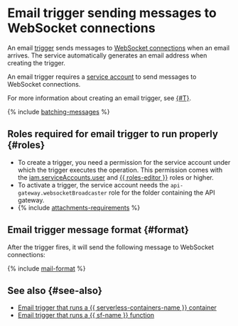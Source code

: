# Email trigger sending messages to WebSocket connections

An email [trigger](../trigger/) sends messages to [WebSocket connections](../extensions/websocket.md) when an email arrives. The service automatically generates an email address when creating the trigger.

An email trigger requires a [service account](../../../iam/concepts/users/service-accounts.md) to send messages to WebSocket connections.

For more information about creating an email trigger, see [{#T}](../../operations/trigger/mail-trigger-create.md).

{% include [batching-messages](../../../_includes/api-gateway/batching-messages.md) %}

## Roles required for email trigger to run properly {#roles}

* To create a trigger, you need a permission for the service account under which the trigger executes the operation. This permission comes with the [iam.serviceAccounts.user](../../../iam/concepts/access-control/roles.md#sa-user) and [{{ roles-editor }}](../../../iam/concepts/access-control/roles.md#editor) roles or higher.
* To activate a trigger, the service account needs the `api-gateway.websocketBroadcaster` role for the folder containing the API gateway.
* {% include [attachments-requirements](../../../_includes/functions/attachments-requirements.md) %}

## Email trigger message format {#format}

After the trigger fires, it will send the following message to WebSocket connections:

{% include [mail-format](../../../_includes/functions/mail-format.md) %}

## See also {#see-also}

* [Email trigger that runs a {{ serverless-containers-name }} container](../../../serverless-containers/concepts/trigger/mail-trigger.md)
* [Email trigger that runs a {{ sf-name }} function](../../../functions/concepts/trigger/mail-trigger.md)
